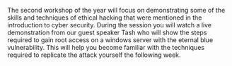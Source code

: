 The second workshop of the year will focus on demonstrating some of the skills and techniques of ethical hacking that were mentioned in the introduction to cyber security. During the session you will watch a live demonstration from our guest speaker Tash who will show the steps required to gain root access on a windows server with the eternal blue vulnerability. This will help you become familiar with the techniques required to replicate the attack yourself the following week.